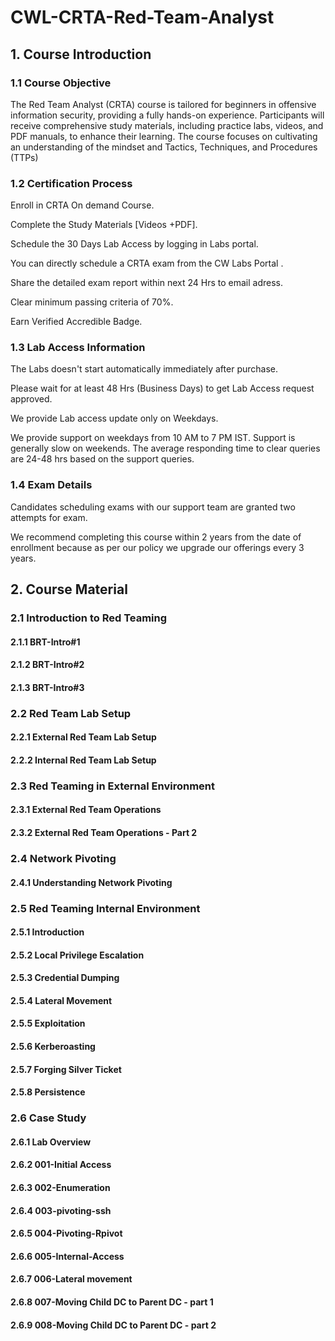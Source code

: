 # CWL-CRTA-Red-Team-Analyst

## 1. Course Introduction
### 1.1 Course Objective
The Red Team Analyst (CRTA) course is tailored for beginners in offensive information security, providing a fully hands-on experience.
Participants will receive comprehensive study materials, including practice labs, videos, and PDF manuals, to enhance their learning. The course focuses on cultivating an understanding of the mindset and Tactics, Techniques, and Procedures (TTPs)

### 1.2 Certification Process
Enroll in CRTA On demand Course.

Complete the Study Materials [Videos +PDF].

Schedule the 30 Days Lab Access by logging in Labs portal.

You can directly schedule a CRTA exam from the CW Labs Portal .

Share the detailed exam report within next 24 Hrs to email adress.

Clear minimum passing criteria of 70%.

Earn Verified Accredible Badge.

### 1.3 Lab Access Information
The Labs doesn't start automatically immediately after purchase.

Please wait for at least 48 Hrs (Business Days) to get Lab Access request approved.

We provide Lab access update only on Weekdays.

We provide support on weekdays from 10 AM to 7 PM IST.  Support is generally slow on weekends. The average responding time to clear queries are 24-48 hrs based on the support queries.

### 1.4 Exam Details
Candidates scheduling exams with our support team are granted two attempts for exam.

We recommend completing this course within 2 years from the date of enrollment because as per our policy we upgrade our offerings every 3 years.

## 2. Course Material

### 2.1 Introduction to Red Teaming
#### 2.1.1 BRT-Intro#1
#### 2.1.2 BRT-Intro#2
#### 2.1.3 BRT-Intro#3

### 2.2 Red Team Lab Setup
#### 2.2.1 External Red Team Lab Setup
#### 2.2.2 Internal Red Team Lab Setup

### 2.3 Red Teaming in External Environment
#### 2.3.1 External Red Team Operations
#### 2.3.2 External Red Team Operations - Part 2

### 2.4 Network Pivoting
#### 2.4.1 Understanding Network Pivoting

### 2.5 Red Teaming Internal Environment
#### 2.5.1 Introduction
#### 2.5.2 Local Privilege Escalation
#### 2.5.3 Credential Dumping
#### 2.5.4 Lateral Movement
#### 2.5.5 Exploitation
#### 2.5.6 Kerberoasting
#### 2.5.7 Forging Silver Ticket
#### 2.5.8 Persistence

### 2.6 Case Study
#### 2.6.1 Lab Overview
#### 2.6.2 001-Initial Access
#### 2.6.3 002-Enumeration
#### 2.6.4 003-pivoting-ssh
#### 2.6.5 004-Pivoting-Rpivot
#### 2.6.6 005-Internal-Access
#### 2.6.7 006-Lateral movement
#### 2.6.8 007-Moving Child DC to Parent DC - part 1
#### 2.6.9 008-Moving Child DC to Parent DC - part 2


